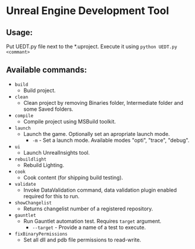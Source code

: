 # Unreal Engine Development Tool

## Usage:

Put UEDT.py file next to the *.uproject. Execute it using `python UEDT.py <commant>`

## Available commands:

- `build`
  - Build project.
- `clean`
  - Clean project by removing Binaries folder, Intermediate folder and some Saved folders.
- `compile`
  - Compile project using MSBuild toolkit.
- `launch`
  - Launch the game. Optionally set an apropriate launch mode.
    - `-m` - Set a launch mode. Available modes "opti", "trace", "debug".
- `ui`
  - Launch UnrealInsights tool.
- `rebuildlight`
  - Rebuild Lighting.
- `cook`
  - Cook content (for shipping build testing).
- `validate`
  - Invoke DataValidation command, data validation plugin enabled required for this to run.
- `showChangelist`
  - Returns changelist number of a registered repository.
- `gauntlet`
  - Run Gauntlet automation test. Requires `target` argument.
    - `--target` - Provide a name of a test to execute.
- `fixBinaryPermissions`
  - Set all dll and pdb file permissions to read-write.
